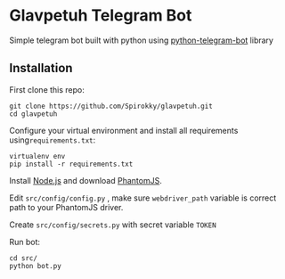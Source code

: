 <h1>Glavpetuh Telegram Bot</h1>

Simple telegram bot built with python using [python-telegram-bot](https://github.com/python-telegram-bot/python-telegram-bot) library

## Installation

First clone this repo:

    git clone https://github.com/Spirokky/glavpetuh.git
    cd glavpetuh

Configure your virtual environment and install all requirements using`requirements.txt`:

    virtualenv env
	pip install -r requirements.txt

Install [Node.js](https://nodejs.org/en/) and download [PhantomJS](http://phantomjs.org/download.html).

Edit `src/config/config.py` , make sure `webdriver_path` variable is correct path to your PhantomJS driver.

Create `src/config/secrets.py` with secret variable `TOKEN`

Run bot:

    cd src/
    python bot.py


